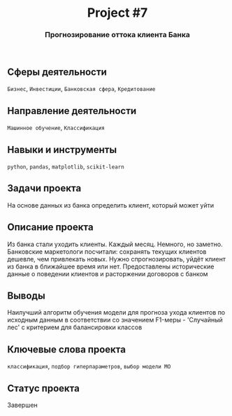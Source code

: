 <h1 align="center">  
  Project #7 
</h1> 

<h3 align="center"> Прогнозирование оттока клиента Банка </h3>
<br>

## Сферы деятельности
`Бизнес`, `Инвестиции`, `Банковская сфера`, `Кредитование`

## Направление деятельности
`Машинное обучение`, `Классификация`

## Навыки и инструменты
`python`, `pandas`, `matplotlib`, `scikit-learn`

## Задачи проекта
На основе данных из банка определить клиент, который может уйти

## Описание проекта
Из банка стали уходить клиенты. Каждый месяц. Немного, но заметно. Банковские маркетологи посчитали: сохранять текущих клиентов дешевле, чем привлекать новых.
Нужно спрогнозировать, уйдёт клиент из банка в ближайшее время или нет. Предоставлены исторические данные о поведении клиентов и расторжении договоров с банком

## Выводы
Наилучший алгоритм обучения модели для прогноза ухода клиентов по исходным данным в соответствии со значением F1-меры - 'Случайный лес' с критерием для балансировки классов

## Ключевые слова проекта
`классификация`, `подбор гиперпараметров`, `выбор модели МО`

## Статус проекта
Завершен
